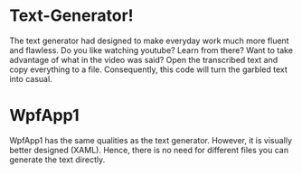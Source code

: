 # Text-Generator!
The text generator had designed to make everyday work much more fluent and flawless. Do you like watching youtube? Learn from there? Want to take advantage of what in the video was said? Open the transcribed text and copy everything to a file. Consequently, this code will turn the garbled text into casual.

# WpfApp1
WpfApp1 has the same qualities as the text generator. However, it is visually better designed (XAML). Hence, there is no need for different files you can generate the text directly.
